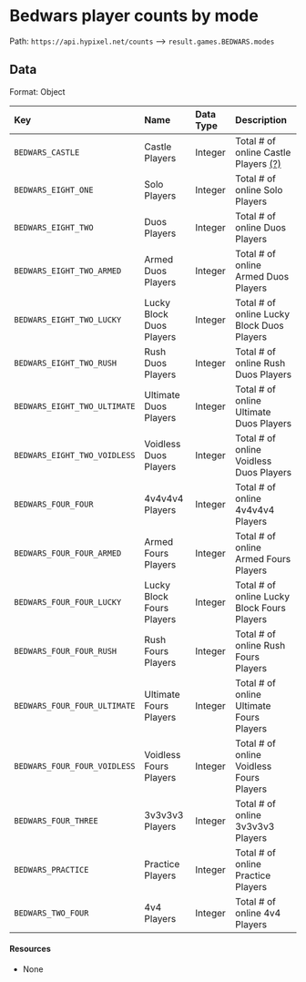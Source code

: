 # Bedwars player counts by mode
Path: `https://api.hypixel.net/counts` --> `result.games.BEDWARS.modes`

## Data
Format: Object

|Key|Name|Data Type|Description|
|:-|:-|:-|:-|
|`BEDWARS_CASTLE`|Castle Players|Integer|Total # of online Castle Players [(?)](https://github.com/HypixelCommunity/Hypixel-Api-Documentation/issues/6)|
|`BEDWARS_EIGHT_ONE`|Solo Players|Integer|Total # of online Solo Players|
|`BEDWARS_EIGHT_TWO`|Duos Players|Integer|Total # of online Duos Players|
|`BEDWARS_EIGHT_TWO_ARMED`|Armed Duos Players|Integer|Total # of online Armed Duos Players|
|`BEDWARS_EIGHT_TWO_LUCKY`|Lucky Block Duos Players|Integer|Total # of online Lucky Block Duos Players|
|`BEDWARS_EIGHT_TWO_RUSH`|Rush Duos Players|Integer|Total # of online Rush Duos Players|
|`BEDWARS_EIGHT_TWO_ULTIMATE`|Ultimate Duos Players|Integer|Total # of online Ultimate Duos Players|
|`BEDWARS_EIGHT_TWO_VOIDLESS`|Voidless Duos Players|Integer|Total # of online Voidless Duos Players|
|`BEDWARS_FOUR_FOUR`|4v4v4v4 Players|Integer|Total # of online 4v4v4v4 Players|
|`BEDWARS_FOUR_FOUR_ARMED`|Armed Fours Players|Integer|Total # of online Armed Fours Players|
|`BEDWARS_FOUR_FOUR_LUCKY`|Lucky Block Fours Players|Integer|Total # of online Lucky Block Fours Players|
|`BEDWARS_FOUR_FOUR_RUSH`|Rush Fours Players|Integer|Total # of online Rush Fours Players|
|`BEDWARS_FOUR_FOUR_ULTIMATE`|Ultimate Fours Players|Integer|Total # of online Ultimate Fours Players|
|`BEDWARS_FOUR_FOUR_VOIDLESS`|Voidless Fours Players|Integer|Total # of online Voidless Fours Players|
|`BEDWARS_FOUR_THREE`|3v3v3v3 Players|Integer|Total # of online 3v3v3v3 Players|
|`BEDWARS_PRACTICE`|Practice Players|Integer|Total # of online Practice Players|
|`BEDWARS_TWO_FOUR`|4v4 Players|Integer|Total # of online 4v4 Players|


#### Resources
- None